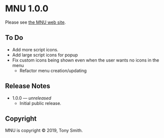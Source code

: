 # MNU 1.0.0 #

Please see [the MNU web site](https://smittytone.github.io/mnu/index.html).

## To Do ##

- Add more script icons.
- Add large script icons for popup
- Fix custom icons being shown even when the user wants no icons in the menu
    - Refactor menu creation/updating

## Release Notes ##

- 1.0.0 &mdash; *unreleased*
    - Initial public release.

## Copyright ##

MNU is copyright &copy; 2019, Tony Smith.